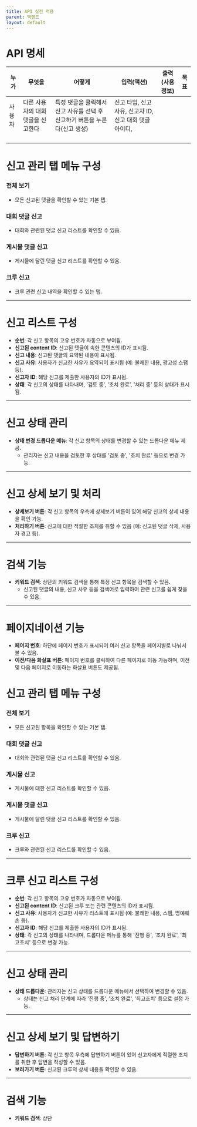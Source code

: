 ```yaml
---
title: API 실전 적용
parent: 백엔드
layout: default
---
```


# API 명세

| 누가  | 무엇을                 | 어떻게                                          | 입력(액션)                               | 출력(사용정보) | 목표 |
|-----|---------------------|----------------------------------------------|--------------------------------------|----------|----|
| 사용자 | 다른 사용자의 대회 댓글을 신고한다 | 특정 댓글을 클릭해서  신고 사유를 선택 후 신고하기 버튼을 누른다(신고 생성) | 신고 타입, 신고 사유, 신고자 ID, 신고 대회 댓글 아이디,  |          |    |
|     |                     |                                              |                                      |          |    |
|     |                     |                                              |                                      |          |    |
|     |                     |                                              |                                      |          |    |
|     |                     |                                              |                                      |          |    |

# 신고 관리 탭 메뉴 구성

### 전체 보기

- 모든 신고된 댓글을 확인할 수 있는 기본 탭.

### 대회 댓글 신고

- 대회와 관련된 댓글 신고 리스트를 확인할 수 있음.

### 게시물 댓글 신고

- 게시물에 달린 댓글 신고 리스트를 확인할 수 있음.

### 크루 신고

- 크루 관련 신고 내역을 확인할 수 있는 탭.

---

# 신고 리스트 구성

- **순번**: 각 신고 항목의 고유 번호가 자동으로 부여됨.
- **신고된 content ID**: 신고된 댓글이 속한 콘텐츠의 ID가 표시됨.
- **신고 내용**: 신고된 댓글의 요약된 내용이 표시됨.
- **신고 사유**: 사용자가 신고한 사유가 요약되어 표시됨 (예: 불쾌한 내용, 광고성 스팸 등).
- **신고자 ID**: 해당 신고를 제출한 사용자의 ID가 표시됨.
- **상태**: 각 신고의 상태를 나타내며, '검토 중', '조치 완료', '처리 중' 등의 상태가 표시됨.

---

# 신고 상태 관리

- **상태 변경 드롭다운 메뉴**: 각 신고 항목의 상태를 변경할 수 있는 드롭다운 메뉴 제공.
    - 관리자는 신고 내용을 검토한 후 상태를 '검토 중', '조치 완료' 등으로 변경 가능.

---

# 신고 상세 보기 및 처리

- **상세보기 버튼**: 각 신고 항목의 우측에 상세보기 버튼이 있어 해당 신고의 상세 내용을 확인 가능.
- **처리하기 버튼**: 신고에 대한 적절한 조치를 취할 수 있음 (예: 신고된 댓글 삭제, 사용자 경고 등).

---

# 검색 기능

- **키워드 검색**: 상단의 키워드 검색을 통해 특정 신고 항목을 검색할 수 있음.
    - 신고된 댓글의 내용, 신고 사유 등을 검색어로 입력하여 관련 신고를 쉽게 찾을 수 있음.

---

# 페이지네이션 기능

- **페이지 번호**: 하단에 페이지 번호가 표시되어 여러 신고 항목을 페이지별로 나눠서 볼 수 있음.
- **이전/다음 화살표 버튼**: 페이지 번호를 클릭하여 다른 페이지로 이동 가능하며, 이전 및 다음 페이지로 이동하는 화살표 버튼도 제공됨.

# 신고 관리 탭 메뉴 구성

### 전체 보기

- 모든 신고된 항목을 확인할 수 있는 기본 탭.

### 대회 댓글 신고

- 대회와 관련된 댓글 신고 리스트를 확인할 수 있음.

### 게시물 신고

- 게시물에 대한 신고 리스트를 확인할 수 있음.

### 게시물 댓글 신고

- 게시물에 달린 댓글 신고 리스트를 확인할 수 있음.

### 크루 신고

- 크루와 관련된 신고 리스트를 확인할 수 있음.

---

# 크루 신고 리스트 구성

- **순번**: 각 신고 항목의 고유 번호가 자동으로 부여됨.
- **신고된 content ID**: 신고된 크루 또는 관련 콘텐츠의 ID가 표시됨.
- **신고 사유**: 사용자가 신고한 사유가 리스트에 표시됨 (예: 불쾌한 내용, 스팸, 명예훼손 등).
- **신고자 ID**: 해당 신고를 제출한 사용자의 ID가 표시됨.
- **상태**: 각 신고의 상태를 나타내며, 드롭다운 메뉴를 통해 '진행 중', '조치 완료', '최고조치' 등으로 변경 가능.

---

# 신고 상태 관리

- **상태 드롭다운**: 관리자는 신고 상태를 드롭다운 메뉴에서 선택하여 변경할 수 있음.
    - 상태는 신고 처리 단계에 따라 '진행 중', '조치 완료', '최고조치' 등으로 설정 가능.

---

# 신고 상세 보기 및 답변하기

- **답변하기 버튼**: 각 신고 항목 우측에 답변하기 버튼이 있어 신고자에게 적절한 조치를 취한 후 답변을 작성할 수 있음.
- **보러가기 버튼**: 신고된 크루의 상세 내용을 확인할 수 있음.

---

# 검색 기능

- **키워드 검색**: 상단
